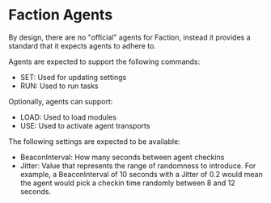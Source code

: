 # Faction Agents

By design, there are no "official" agents for Faction, instead it provides a standard that it expects agents to adhere to.

Agents are expected to support the following commands:
* SET: Used for updating settings
* RUN: Used to run tasks

Optionally, agents can support:
* LOAD: Used to load modules
* USE: Used to activate agent transports

The following settings are expected to be available:
* BeaconInterval: How many seconds between agent checkins
* Jitter: Value that represents the range of randomness to introduce. For example, a BeaconInterval of 10 seconds with a Jitter of 0.2 would mean the agent would pick a checkin time randomly between 8 and 12 seconds.

